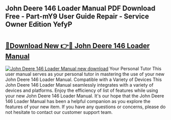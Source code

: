 ## John Deere 146 Loader Manual PDF Download Free - Part-mY9 User Guide Repair - Service Owner Edition YefyP

# <h2><a href="http://bc97285.oget.top/?id=John+Deere+146+Loader+Manual">🔗Download New 👉🔴 John Deere 146 Loader Manual</a></h2>

[![John Deere 146 Loader Manual new download](https://i.imgur.com/5g1atiW.png)](http://bc97285.oget.top/?id=John+Deere+146+Loader+Manual)
Your Personal Tutor This user manual serves as your personal tutor in mastering the use of your new John Deere 146 Loader Manual. Compatible with a Variety of Devices This John Deere 146 Loader Manual seamlessly integrates with a variety of devices and platforms. Enjoy the efficiency of list of features while using your new John Deere 146 Loader Manual. It's our hope that the John Deere 146 Loader Manual has been a helpful companion as you explore the features of your new item. If you have any questions or concerns, please do not hesitate to contact our customer support team.
